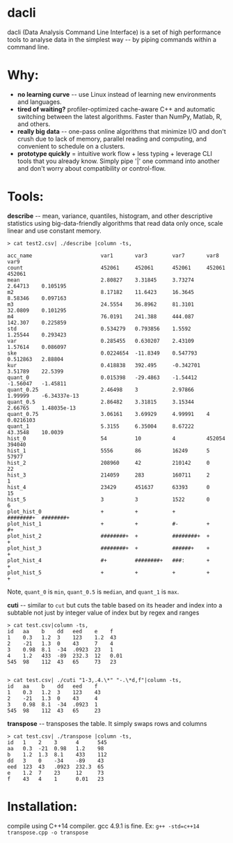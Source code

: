dacli
======

dacli (Data Analysis Command Line Interface) is a set of high performance tools to analyse data in the simplest way -- by piping commands within a command line. 

# Why:
- **no learning curve**  -- use Linux instead of learning new environments and languages.
- **tired of waiting?** profiler-optimized cache-aware C++ and automatic switching between the latest algorithms. Faster than NumPy, Matlab, R, and others.
- **really big data** --  one-pass online algorithms that minimize I/O and don't crush due to lack of memory, parallel reading and computing, and convenient to schedule on a clusters.
- **prototype quickly** = intuitive work flow + less typing + leverage CLI tools that you already know. Simply pipe '|' one command into another and don't worry about compatibility or control-flow.

# Tools:

**describe** -- mean, variance, quantiles, histogram, and other descriptive statistics using big-data-friendly algorithms  that read data only once, scale linear and use constant memory.

    > cat test2.csv| ./describe |column -ts,

    acc_name                      var1       var3        var7       var8       var9          
    count                         452061     452061      452061     452061     452061        
    mean                          2.80827    3.31845     3.73274    2.64713    0.105195      
    m2                            8.17182    11.6423     16.3645    8.58346    0.097163      
    m3                            24.5554    36.8962     81.3101    32.0809    0.101295      
    m4                            76.0191    241.388     444.087    142.307    0.225859      
    std                           0.534279   0.793856    1.5592     1.25544    0.293423      
    var                           0.285455   0.630207    2.43109    1.57614    0.086097      
    ske                           0.0224654  -11.8349    0.547793   0.512863   2.88804       
    kur                           0.418838   392.495     -0.342701  3.51789    22.5399       
    quant_0                       0.015398   -29.4863    -1.54412   -1.56047   -1.45811      
    quant_0.25                    2.46498    3           2.97866    1.99999    -6.34337e-13  
    quant_0.5                     2.86482    3.31815     3.15344    2.66765    1.48035e-13   
    quant_0.75                    3.06161    3.69929     4.99991    4          0.0216103     
    quant_1                       5.3155     6.35004     8.67222    43.3548    10.0039       
    hist_0                        54         10          4          452054     394040        
    hist_1                        5556       86          16249      5          57977         
    hist_2                        208960     42          210142     0          22            
    hist_3                        214059     283         160711     2          1             
    hist_4                        23429      451637      63393      0          15            
    hist_5                        3          3           1522       0          6             
    plot_hist_0                   +          +           +          ########+  ########+     
    plot_hist_1                   +          +           #-         +          #+            
    plot_hist_2                   ########+  +           ########+  +          +             
    plot_hist_3                   ########+  +           ######+    +          +             
    plot_hist_4                   #+         ########+   ###:       +          +             
    plot_hist_5                   +          +           +          +          +             

Note, `quant_0` is `min`, `quant_0.5` is `median`, and `quant_1` is `max`.

**cuti** -- similar to `cut` but cuts the table based on its header and index into a subtable not just by integer value of index but by regex and ranges

    > cat test.csv|column -ts,
    id   aa    b    dd   eed    e    f
    1    0.3   1.2  3    123    1.2  43
    2    -21   1.3  0    43     7    4
    3    0.98  8.1  -34  .0923  23   1
    4    1.2   433  -89  232.3  12   0.01
    545  98    112  43   65     73   23


    > cat test.csv| ./cuti "1-3,.4.\*" "-.\*d,f"|column -ts,
    id   aa    b    dd   eed    f
    1    0.3   1.2  3    123    43
    2    -21   1.3  0    43     4
    3    0.98  8.1  -34  .0923  1
    545  98    112  43   65     23

**transpose** -- transposes the table. It simply swaps rows and columns

    > cat test.csv| ./transpose |column -ts,
    id   1    2    3      4      545
    aa   0.3  -21  0.98   1.2    98
    b    1.2  1.3  8.1    433    112
    dd   3    0    -34    -89    43
    eed  123  43   .0923  232.3  65
    e    1.2  7    23     12     73
    f    43   4    1      0.01   23
# Installation:
compile using C++14 compiler. gcc 4.9.1 is fine. Ex: `g++ -std=c++14 transpose.cpp -o transpose`

